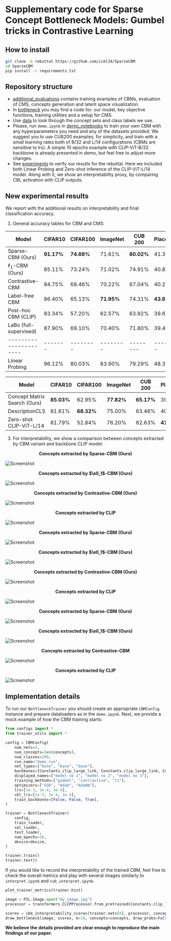 # Supplementary code for Sparse Concept Bottleneck Models: Gumbel tricks in Contrastive Learning

## How to install
```bash
git clone -b rebuttal https://github.com/icml24/SparseCBM
cd SparseCBM
pip install -r requirements.txt
```
## Repository structure
* <ins>additional_evaluations</ins> contains training examples of CBMs, evaluation of CMS, concepts generation and latent space visualization.
* In <ins>bottleneck</ins> you may find a code for: our model, key objective functions, training utilities and a setup for CMS.
* Use <ins>data</ins> to look through the concept sets and class labels we use.
* Please, run ```demo.ipynb``` in <ins>demo_notebooks</ins> to train your own CBM with any hyperparameters you need and any of the datasets provided. We suggest you to use CUB200 examples, for simplicity, and train with a small learning rates both of B/32 and L/14 configurations (CBMs are sensitive to lrs). A simple 10 epochs example with CLIP-ViT-B/32 backbone is already presented in demo, but feel free to adjust more changes.
* See <ins>experiments</ins> to verify our results for the rebuttal. Here we included both Linear Probing and Zero-shot inference of the CLIP-ViT-L/14 model. Along with it, we show an interpretability proxy, by comparing CBL activation with CLIP outputs.
## New experimental results
We report with the additional results on interpretability and final classification accuracy. 
1) General accuracy tables for CBM and CMS:

|  Model   |CIFAR10| CIFAR100 |ImageNet | CUB 200 | Places365  |
|---------|------|--------|-----|---|-----|
|Sparse-CBM (Ours)|  **91.17%**    |  **74.88%**   |71.61%| **80.02%**|41.34%|
|$\ell_1$-CBM (Ours) |   85.11%    |73.24%|71.02%| 74.91% |40.87%|
| Contrastive-CBM  |   84.75%   |  68.46%   | 70.22%  |  67.04%   |  40.22%  |   
| Label-free CBM  |   86.40%   |   65.13%   |  **71.95%** |  74.31%   |  **43.68%**  |  
| Post-hoc CBM (CLIP)  |   83.34%    |  57.20%    |  62.57%  |   63.92%  |  39.66%  |   
| LaBo (full-supervised) |   87.90%   |  69.10%    |  70.40% |   71.80%  |  39.43%  | 
|----------------------|-------|--------|--------|--------|--------|
| Linear Probing |   96.12%   |  80.03%   | 83.90%  |   79.29%  |  48.33%  | 

|  Model   |CIFAR10| CIFAR100 |ImageNet | CUB 200 | Places365  |
|---------|------|--------|-----|---|-----|
|Concept Matrix Search (Ours)|   **85.03%**   |  62.95%   |**77.82%**| **65.17%** |39.43%|
|DescriptionCLS         |   81.61%     |**68.32%**|75.00%| 63.46% |40.55%|
| Zero-shot CLIP-ViT-L/14 |   81.79%   |   52.84%  |  76.20% |   62.63%  |   **41.12%** |  
3) For interpretability, we show a comparison between concepts extracted by CBM variant and backbone CLIP model:

<p align="center"><strong>Concepts extracted by Sparse-CBM (Ours)</strong></p>

![Screenshot](./interpretability/sparse_im_1.png)

<p align="center"><strong>Concepts extracted by $\ell_1$-CBM (Ours)</strong></p>

![Screenshot](./interpretability/l1_im1.png)

<p align="center"><strong>Concepts extracted by Contrastive-CBM (Ours)</strong></p>

![Screenshot](./interpretability/contr_im_1.png)

<p align="center"><strong>Concepts extracted by CLIP</strong></p>

![Screenshot](./interpretability/clip_im_1.png)

<p align="center"><strong>Concepts extracted by Sparse-CBM (Ours)</strong></p>

![Screenshot](./interpretability/sparse_im_2.png)

<p align="center"><strong>Concepts extracted by $\ell_1$-CBM (Ours)</strong></p>

![Screenshot](./interpretability/l1_im_2.png)

<p align="center"><strong>Concepts extracted by Contrastive-CBM (Ours)</strong></p>

![Screenshot](./interpretability/contr_im_2.png)

<p align="center"><strong>Concepts extracted by CLIP</strong></p>

![Screenshot](./interpretability/clip_im_2.png)

<p align="center"><strong>Concepts extracted by Sparse-CBM (Ours)</strong></p>

![Screenshot](./interpretability/sparse_im_4.png)

<p align="center"><strong>Concepts extracted by $\ell_1$-CBM (Ours)</strong></p>

![Screenshot](./interpretability/l1_im_4.png)

<p align="center"><strong>Concepts extracted by Contrastive-CBM</strong></p>

![Screenshot](./interpretability/contr_im_4.png)

<p align="center"><strong>Concepts extracted by CLIP</strong></p>

![Screenshot](./interpretability/clip_im_4.png)

## Implementation details
To run our ```BottleneckTrainer``` you should create an appropriate ```CBMConfig``` instance and prepare dataloaders as in the ```demo.ipynb```. Next, we provide a mock example of how the CBM training starts:
```python
from configs import *
from trainer_utils import *

config = CBMConfig(
    num_nets=3,
    num_concepts=len(concepts),
    num_classes=200,
    run_name="demo_run",
    net_types=["base", "base", "base"],
    backbones=[Constants.clip_large_link, Constants.clip_large_link, Constants.clip_large_link],
    displayed_names=["model no 1", "model no 2", "model no 3"],
    training_methods=["gumbel", "contrastive", "l1"],
    optimizers=["SGD", "Adam", "AdamW"],
    lrs=[1e-3, 3e-4, 3e-4],
    cbl_lrs=[1e-3, 3e-4, 3e-4],
    train_backbones=[False, False, True],
)

trainer = BottleneckTrainer(
    config,
    train_loader,
    val_loader,
    test_loader,
    num_epochs=10,
    device=device,
)

trainer.train()
trainer.test()
```
If you would like to record the interpretability of the trained CBM, feel free to check the overall metrics and play with several images similarly to ```interpret.ipynb``` and ```cub_interpret.ipynb```.
```python
plot_trainer_metrics(trainer.hist)
```
```python
image = PIL.Image.open("my_image.jpg")
processor = transformers.CLIPProcessor.from_pretrained(Constants.clip_large_link)

scores = cbm_interpretability_scores(trainer.nets[0], processor, concepts, image, device)
draw_bottleneck(image, scores, k=10, concepts=concepts, draw_probs=False)
```
**We believe the details provided are clear enough to reproduce the main findings of our paper.**

